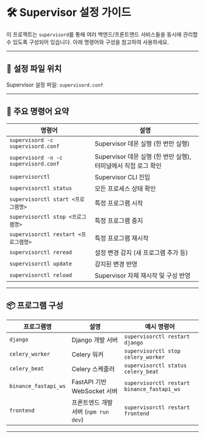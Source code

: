 # 🛠 Supervisor 설정 가이드

이 프로젝트는 `supervisord`를 통해 여러 백엔드/프론트엔드 서비스들을 동시에 관리할 수 있도록 구성되어 있습니다. 아래 명령어와 구성을 참고하여 사용하세요.

---

## 📁 설정 파일 위치

Supervisor 설정 파일: `supervisord.conf`

---

## 🧪 주요 명령어 요약

| 명령어 | 설명 |
|--------|------|
| `supervisord -c supervisord.conf` | Supervisor 데몬 실행 (한 번만 실행) |
| `supervisord -n -c supervisord.conf` | Supervisor 데몬 실행 (한 번만 실행), 터미널에서 직접 로그 확인 |
| `supervisorctl` | Supervisor CLI 진입 |
| `supervisorctl status` | 모든 프로세스 상태 확인 |
| `supervisorctl start <프로그램명>` | 특정 프로그램 시작 |
| `supervisorctl stop <프로그램명>` | 특정 프로그램 중지 |
| `supervisorctl restart <프로그램명>` | 특정 프로그램 재시작 |
| `supervisorctl reread` | 설정 변경 감지 (새 프로그램 추가 등) |
| `supervisorctl update` | 감지된 변경 반영 |
| `supervisorctl reload` | Supervisor 자체 재시작 및 구성 반영 |

---

## 📦 프로그램 구성

| 프로그램명 | 설명 | 예시 명령어 |
|------------|------|--------------|
| `django` | Django 개발 서버 | `supervisorctl restart django` |
| `celery_worker` | Celery 워커 | `supervisorctl stop celery_worker` |
| `celery_beat` | Celery 스케줄러 | `supervisorctl status celery_beat` |
| `binance_fastapi_ws` | FastAPI 기반 WebSocket 서버 | `supervisorctl restart binance_fastapi_ws` |
| `frontend` | 프론트엔드 개발 서버 (`npm run dev`) | `supervisorctl restart frontend` |

---